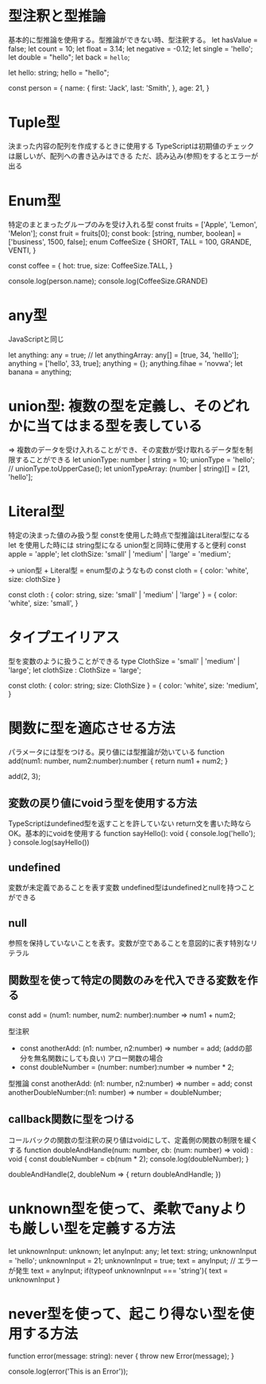 # 型注釈と型推論
基本的に型推論を使用する。型推論ができない時、型注釈する。
let hasValue = false;
let count = 10;
let float = 3.14;
let negative = -0.12;
let single = 'hello';
let double = "hello";
let back = `hello`;

let hello: string;
hello = "hello";

const person = {
  name: {
    first: 'Jack',
    last: 'Smith',
  },
  age: 21,
}

# Tuple型
決まった内容の配列を作成するときに使用する
TypeScriptは初期値のチェックは厳しいが、配列への書き込みはできる
ただ、読み込み(参照)をするとエラーが出る

# Enum型
特定のまとまったグループのみを受け入れる型
  const fruits = ['Apple', 'Lemon', 'Melon'];
  const fruit = fruits[0];
  const book: [string, number, boolean] = ['business', 1500, false];
  enum CoffeeSize {
    SHORT,
    TALL = 100,
    GRANDE,
    VENTI,
  }

  const coffee = {
    hot: true,
    size: CoffeeSize.TALL,
  }

  console.log(person.name);
  console.log(CoffeeSize.GRANDE)

# any型
JavaScriptと同じ

let anything: any = true;
// let anythingArray: any[] = [true, 34, 'helllo'];
anything = ['hello', 33, true];
anything = {};
anything.fihae = 'novwa';
let banana = anything;

# union型: 複数の型を定義し、そのどれかに当てはまる型を表している
  => 複数のデータを受け入れることができ、その変数が受け取れるデータ型を制限することができる
let unionType: number | string = 10;
unionType = 'hello';
// unionType.toUpperCase();
let unionTypeArray: (number | string)[] = [21, 'hello'];

# Literal型
特定の決まった値のみ扱う型
constを使用した時点で型推論はLiteral型になる
let を使用した時には string型になる
union型と同時に使用すると便利
const apple = 'apple';
let clothSize: 'small' | 'medium' | 'large' = 'medium';

-> union型 + Literal型 = enum型のようなもの
const cloth = {
  color: 'white',
  size: clothSize
}

const cloth : {
  color: string,
  size: 'small' | 'medium' | 'large'
} = {
  color: 'white',
  size: 'small',
}

# タイプエイリアス
型を変数のように扱うことができる
type ClothSize = 'small' | 'medium' | 'large';
let clothSize : ClothSize = 'large';

const cloth: {
  color: string;
  size: ClothSize
} = {
  color: 'white',
  size: 'medium',
}

# 関数に型を適応させる方法
パラメータには型をつける。戻り値には型推論が効いている
function add(num1: number, num2:number):number {
  return num1 + num2;
}

add(2, 3);

## 変数の戻り値にvoidう型を使用する方法
TypeScriptはundefined型を返すことを許していない
return文を書いた時ならOK。基本的にvoidを使用する
function sayHello(): void {
  console.log('hello');
}
console.log(sayHello())

## undefined
変数が未定義であることを表す変数
undefined型はundefinedとnullを持つことができる

## null
参照を保持していないことを表す。変数が空であることを意図的に表す特別なリテラル

## 関数型を使って特定の関数のみを代入できる変数を作る
const add = (num1: number, num2: number):number => num1 + num2;

型注釈
  - const anotherAdd: (n1: number, n2:number) => number =  add; (addの部分を無名関数にしても良い)
アロー関数の場合
  - const doubleNumber = (number: number):number => number * 2;

型推論
const anotherAdd: (n1: number, n2:number) => number =  add;
const anotherDoubleNumber:(n1: number) => number = doubleNumber;

## callback関数に型をつける
コールバックの関数の型注釈の戻り値はvoidにして、定義側の関数の制限を緩くする
function doubleAndHandle(num: number, cb: (num: number) => void) : void {
  const doubleNumber = cb(num * 2);
  console.log(doubleNumber);
}

doubleAndHandle(2, doubleNum => {
  return doubleAndHandle;
})


# unknown型を使って、柔軟でanyよりも厳しい型を定義する方法
let unknownInput: unknown;
let anyInput: any;
let text: string;
unknownInput = 'hello';
unknownInput = 21;
unknownInput = true;
 text = anyInput; // エラーが発生
text = anyInput;
if(typeof unknownInput === 'string'){
  text = unknownInput
}

# never型を使って、起こり得ない型を使用する方法
function error(message: string): never {
  throw new Error(message);
}

console.log(error('This is an Error'));






